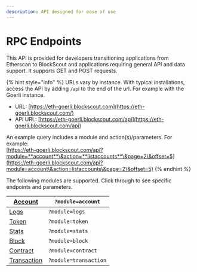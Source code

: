 ```yaml
---
description: API designed for ease of use
---
```


# RPC Endpoints

This API is provided for developers transitioning applications from Etherscan to BlockScout and applications requiring general API and data support. It supports GET and POST requests.

{% hint style="info" %}
URLs vary by instance. With typical installations, access the API by adding `/ap`i to the end of the url. For example with the Goerli instance.

* URL: [https://eth-goerli.blockscout.com](https://eth-goerli.blockscout.com/)
* API URL: [https://eth-goerli.blockscout.com/api](https://eth-goerli.blockscout.com/api)

An example query includes a module and action(s)/parameters. For example: \
[https://eth-goerli.blockscout.com/api?module=**account**\&action=**listaccounts**\&page=2\&offset=5](https://eth-goerli.blockscout.com/api?module=account\&action=listaccounts\&page=2\&offset=5)
{% endhint %}

The following modules are supported. Click through to see specific endpoints and parameters.

| [Account](account.md)         | `?module=account`     |
| ----------------------------- | --------------------- |
| [Logs](logs.md)               | `?module=logs`        |
| [Token](token.md)             | `?module=token`       |
| [Stats](stats.md)             | `?module=stats`       |
| [Block](block.md)             | `?module=block`       |
| [Contract](contract.md)       | `?module=contract`    |
| [Transaction](transaction.md) | `?module=transaction` |

